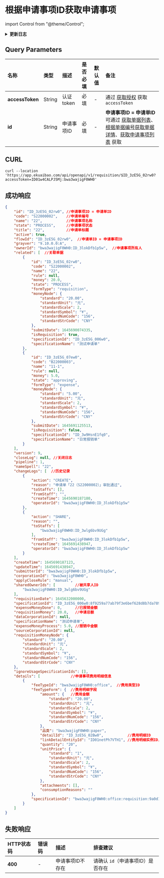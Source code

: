 # 根据申请事项ID获取申请事项

import Control from "@theme/Control";

<Control
method="GET"
url="/api/openapi/v1/requisition/$`id`"
/>

<details>
  <summary><b>更新日志</b></summary>
  <div>

  [**1.15.0**](/docs/open-api/notice/update-log#1150) -> 🆕 新增了本接口。

  </div>
</details>

## Query Parameters

| 名称 | 类型 | 描述 | 是否必填 | 默认值 | 备注 |
| :--- | :--- | :--- | :--- |:--- | :--- |
| **accessToken** | String | 认证token | 必填 | - | 通过 [获取授权](/docs/open-api/getting-started/auth) 获取 `accessToken` |
| **id**          | String | 申请事项ID | 必填 | - | **申请事项ID = 申请单ID**<br/>可通过 [获取单据列表](/docs/open-api/flows/get-forms-details-byStaff)、[根据单据编号获取单据详情](/docs/open-api/flows/get-forms-details-byCode)、[获取申请事项列表](/docs/open-api/flows/get-requisition-all) 获取 |

## CURL
```shell
curl --location 'https://app.ekuaibao.com/api/openapi/v1/requisition/$ID_3zE5G_02rw0?accessToken=ID01w4CALPJ5Mj:bwa3wajigF0WH0'
```

## 成功响应
```json
{
    "id": "ID_3zE5G_02rw0", //申请事项ID = 申请单ID
    "code": "S22000002",    //申请单编号
    "name": "22",           //申请事项名称
    "state": "PROCESS",     //申请事项状态
    "title": "22",          //申请单标题
    "active": true,
    "flowId": "ID_3zE5G_02rw0",  //申请单ID = 申请事项ID
    "grayver": "9.10.0.0:A",
    "ownerId": "bwa3wajigF0WH0:ID_3lokDfb1p5w",  //申请事项所有人
    "related": [  //关联单据
        {
            "id": "ID_3zE5G_02rw0",
            "code": "S22000002",
            "name": "22",
            "rule": null,
            "money": 20.0,
            "state": "PROCESS",
            "formType": "requisition",
            "moneyNode": {
                "standard": "20.00",
                "standardUnit": "元",
                "standardScale": 2,
                "standardSymbol": "¥",
                "standardNumCode": "156",
                "standardStrCode": "CNY"
            },
            "submitDate": 1645690074335,
            "isRequisition": true,
            "specificationId": "ID_3zE5G_006w0",
            "specificationName": "测试申请单"
        },
        {
            "id": "ID_3zE5G_07ew0",
            "code": "B22000003",
            "name": "11-1",
            "rule": null,
            "money": 5.0,
            "state": "approving",
            "formType": "expense",
            "moneyNode": {
                "standard": "5.00",
                "standardUnit": "元",
                "standardScale": 2,
                "standardSymbol": "¥",
                "standardNumCode": "156",
                "standardStrCode": "CNY"
            },
            "submitDate": 1645691125513,
            "isRequisition": false,
            "specificationId": "ID_3w9HsnE1fq0",
            "specificationName": "日常报销单"
        }
    ],
    "version": 9,
    "closeLog": null, //关闭日志
    "pipeline": 1,
    "nameSpell": "22",
    "changeLogs": [  //历史记录
        {
            "action": "CREATE",
            "reason": "申请单「22（S22000002）」审批通过",
            "toStaffs": [],
            "fromStaff": "",
            "createTime": 1645690187180,
            "operatorId": "bwa3wajigF0WH0:ID_3lokDfb1p5w"
        },
        {
            "action": "SHARE",
            "reason": "",
            "toStaffs": [
                "bwa3wajigF0WH0:ID_3wlg6bv9UGg"
            ],
            "fromStaff": "bwa3wajigF0WH0:ID_3lokDfb1p5w",
            "createTime": 1645691438947,
            "operatorId": "bwa3wajigF0WH0:ID_3lokDfb1p5w"
        }
    ],
    "createTime": 1645690187123,
    "updateTime": 1645691438947,
    "submitterId": "bwa3wajigF0WH0:ID_3lokDfb1p5w",
    "corporationId": "bwa3wajigF0WH0",
    "applyCloseRule": "manual",
    "sharedOwnerIds": [         //被共享人ID
        "bwa3wajigF0WH0:ID_3wlg6bv9UGg"
    ],
    "requisitionDate": 1645632000000,
    "specificationId": "ID_3zE5G_006w0:8f9259a77ab79f3e6bef628d8b7da789da1c1c44",
    "expenseMoneyDone": 0,      //已报销金额
    "requisitionMoney": 20.0,   //申请总额
    "dataCorporationId": null,
    "specificationName": "测试申请单",
    "expenseMoneyProcess": 5.0, //报销中金额
    "sourceCorporationId": null,
    "requisitionMoneyNode": {
        "standard": "20.00",
        "standardUnit": "元",
        "standardScale": 2,
        "standardSymbol": "¥",
        "standardNumCode": "156",
        "standardStrCode": "CNY"
    },
    "ignoreUsageSpecificationIds": [],
    "details": [              //申请事项费用明细信息
        {
            "feeTypeId": "bwa3wajigF0WH0:office",  //费用类型ID
            "feeTypeForm": {  //费用明细字段
                "amount": {   //费用金额
                    "standard": "20.00",
                    "standardUnit": "元",
                    "standardScale": 2,
                    "standardSymbol": "¥",
                    "standardNumCode": "156",
                    "standardStrCode": "CNY"
                },
                "品类": "bwa3wajigF0WH0:paper",
                "detailId": "ID_3zE5G_02Bw0",           //费用明细ID
                "linkDetailEntityId": "ID01netPh7VTH1", //费用明细实例ID，用于报销单【按申请明细分别报销】时关联使用
                "quantity": "20",
                "unitPrice": {
                    "standard": "1",
                    "standardUnit": "元",
                    "standardScale": 2,
                    "standardSymbol": "¥",
                    "standardNumCode": "156",
                    "standardStrCode": "CNY"
                },
                "attachments": [],
                "consumptionReasons": ""
            },
            "specificationId": "bwa3wajigF0WH0:office:requisition:9a0d167c9a8deedcca0b39e42ef1a33d19824fa6"  //费用类型模板ID
        }
    ]
}
```

## 失败响应
| HTTP状态码 | 错误码 | 描述 | 排查建议 |
| :--- | :--- | :--- | :--- |
| **400** | - | 申请事项ID不存在 | 请确认 `id`（申请事项ID）是否存在 | 


